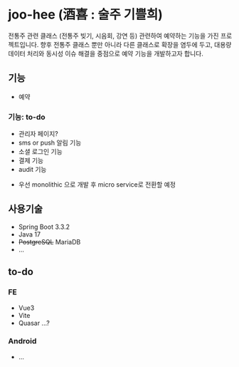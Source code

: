 # joo-hee (酒喜 : 술주 기쁠희)

전통주 관련 클래스 (전통주 빚기, 시음회, 강연 등) 관련하여 예약하는 기능을 가진 프로젝트입니다.
향후 전통주 클래스 뿐만 아니라 다른 클래스로 확장을 염두에 두고, 대용량 데이터 처리와 동시성 이슈 해결을 중점으로 예약 기능을 개발하고자 합니다.

## 기능

- 예약

### 기능: to-do

- 관리자 페이지?
- sms or push 알림 기능
- 소셜 로그인 기능
- 결제 기능
- audit 기능

* 우선 monolithic 으로 개발 후 micro service로 전환할 예정

## 사용기술

- Spring Boot 3.3.2
- Java 17
- ~~PostgreSQL~~ MariaDB
- ...

## to-do

### FE

- Vue3
- Vite
- Quasar ...?

### Android

- ...
